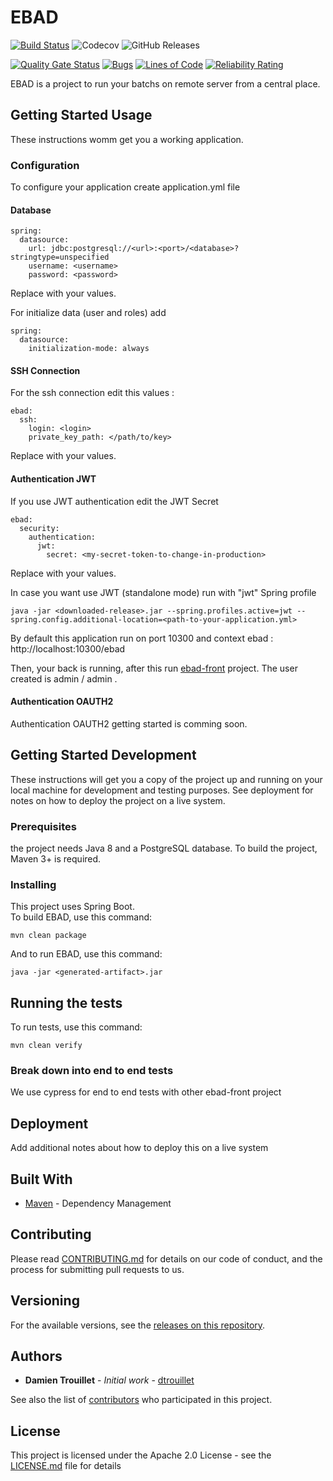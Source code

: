 # EBAD
[![Build Status](https://travis-ci.org/informatique-cdc/ebad.svg?branch=master)](https://travis-ci.org/informatique-cdc/ebad)
![Codecov](https://img.shields.io/codecov/c/github/informatique-cdc/ebad)
![GitHub Releases](https://img.shields.io/github/downloads/informatique-cdc/ebad/latest/total)

[![Quality Gate Status](https://sonarcloud.io/api/project_badges/measure?project=informatique-cdc_ebad&metric=alert_status)](https://sonarcloud.io/dashboard?id=informatique-cdc_ebad)
[![Bugs](https://sonarcloud.io/api/project_badges/measure?project=informatique-cdc_ebad&metric=bugs)](https://sonarcloud.io/dashboard?id=informatique-cdc_ebad)
[![Lines of Code](https://sonarcloud.io/api/project_badges/measure?project=informatique-cdc_ebad&metric=ncloc)](https://sonarcloud.io/dashboard?id=informatique-cdc_ebad)
[![Reliability Rating](https://sonarcloud.io/api/project_badges/measure?project=informatique-cdc_ebad&metric=reliability_rating)](https://sonarcloud.io/dashboard?id=informatique-cdc_ebad)


EBAD is a project to run your batchs on remote server from a central place.

## Getting Started Usage
These instructions womm get you a working application.

### Configuration
To configure your application create application.yml file

#### Database
```
spring:
  datasource:
    url: jdbc:postgresql://<url>:<port>/<database>?stringtype=unspecified
    username: <username>
    password: <password>
```
Replace <xxx> with your values.

For initialize data (user and roles) add

```
spring:
  datasource:
    initialization-mode: always
```

#### SSH Connection
For the ssh connection edit this values :

```
ebad:
  ssh:
    login: <login>
    private_key_path: </path/to/key>
```
Replace <xxx> with your values.

#### Authentication JWT
If you use JWT authentication edit the JWT Secret
```
ebad:
  security:
    authentication:
      jwt:
        secret: <my-secret-token-to-change-in-production>
```
Replace <xxx> with your values.

In case you want use JWT (standalone mode) run with "jwt" Spring profile 
```
java -jar <downloaded-release>.jar --spring.profiles.active=jwt --spring.config.additional-location=<path-to-your-application.yml>
```

By default this application run on port 10300 and context ebad : http://localhost:10300/ebad

Then, your back is running, after this run [ebad-front](http://github.com/informatique-cdc/ebad-front) project.
The user created is admin / admin .

#### Authentication OAUTH2
Authentication OAUTH2 getting started is comming soon.



## Getting Started Development

These instructions will get you a copy of the project up and running on your local machine for development and testing purposes. See deployment for notes on how to deploy the project on a live system.

### Prerequisites

the project needs Java 8 and a PostgreSQL database.
To build the project, Maven 3+ is required.

### Installing

This project uses Spring Boot.  
To build EBAD, use this command:

```
mvn clean package
```

And to run EBAD, use this command:

```
java -jar <generated-artifact>.jar
```


## Running the tests

To run tests, use this command:

```
mvn clean verify
```

### Break down into end to end tests

We use cypress for end to end tests with other ebad-front project


## Deployment

Add additional notes about how to deploy this on a live system


## Built With

* [Maven](https://maven.apache.org/) - Dependency Management


## Contributing

Please read [CONTRIBUTING.md](CONTRIBUTING.md) for details on our code of conduct, and the process for submitting pull requests to us.


## Versioning

For the available versions, see the [releases on this repository](https://github.com/informatique-cdc/ebad/releases). 


## Authors

* **Damien Trouillet** - *Initial work* - [dtrouillet](https://github.com/dtrouillet)

See also the list of [contributors](https://github.com/informatique-cdc/ebad/contributors) who participated in this project.


## License

This project is licensed under the Apache 2.0 License - see the [LICENSE.md](LICENSE.md) file for details
